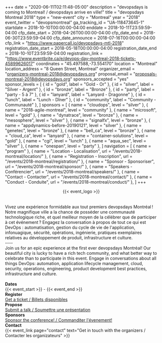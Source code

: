 +++
date = "2020-06-11T02:11:48-05:00"
description = "devopsdays is coming to Montreal! / devopsdays arrive en ville!"
title = "devopsdays Montreal 2018"
type = "new-event"
city = "Montreal"
year = "2018"
event_twitter = "devopsmontreal"
ga_tracking_id = "UA-118473645-1"
startdate = 2018-10-10T00:00:00-04:00
enddate = 2018-10-11T23:59:59-04:00
cfp_date_start = 2018-04-26T00:00:00-04:00
cfp_date_end = 2018-06-30T23:59:59-04:00
cfp_date_announce = 2018-07-16T00:00:00-04:00
cfp_link = "https://www.papercall.io/devopsdays-mtl-2018"
registration_date_start = 2018-05-18T00:00:00-04:00
registration_date_end = 2018-10-10T23:59:59-04:00
registration_link = "https://www.eventbrite.ca/e/devops-day-montreal-2018-tickets-45899626017"
coordinates = "45.497588,-73.554170"
location = "Montreal"
location_address = "8 Queen Street, Montreal"
organizer_email = "organizers-montreal-2018@devopsdays.org"
proposal_email = "proposals-montreal-2018@devopsdays.org"
sponsors_accepted = "yes"
sponsor_levels = [
    { id = "gold", label = "Gold - Or" },
    { id = "silver", label = "Silver - Argent" },
    { id = "bronze", label = "Bronze" },
    { id = "party", label = "party - 5 à 7" },
    { id = "lanyard", label = "Lanyard - Dragonne" },
    { id = "lunch", label = "Lunch - Dîner" },
    { id = "community", label = "Community - Communauté" },
]
sponsors = [
    { name = "cloudops", level = "silver" },
    { name = "2018-agile-montreal", level = "community" },
    { name = "microsoft", level = "gold" },
    { name = "dynatrace", level = "bronze" },
    { name = "mesosphere", level = "silver" },
    { name = "signalfx", level = "bronze" },
    { name = "appdynamics-before-20190121", level = "silver" },
    { name = "genetec", level = "bronze" },
    { name = "bell_ca", level = "bronze" },
    { name = "cloud_ca", level = "lanyard" },
    { name = "container-solutions", level = "gold" },
    { name = "cgi", level = "lunch" },
    { name = "aqua_sec", level = "silver" },
    { name = "onespan", level = "party" },
]
navigation = [
    { name = "program" },
    { name = "Location - Localisation", url = "/events/2018-montreal/location/" },
    { name = "Registration - Inscription", url = "/events/2018-montreal/registration/" },
    { name = "Sponsor - Sponsoriser", url = "/events/2018-montreal/sponsor/" },
    { name = "Speakers - Conférencier", url = "/events/2018-montreal/speakers/" },
    { name = "Contact - Contacter", url = "/events/2018-montreal/contact/" },
    { name = "Conduct - Conduite", url = "/events/2018-montreal/conduct/" },
]
+++
<div style="text-align:center;">
  {{< event_logo >}}
</div>

<div class = "row">
  <div class = "col-md-2">
  </div>
  <div class = "col-md-8">
<br><br>
Vivez une expérience formidable aux tout premiers devopsdays Montréal ! Notre magnifique ville a la chance de posséder une communauté technologique riche, et quel meilleur moyen de la célébrer que de participer à cet événement ? Engagez la conversation à propos de tout ce qui est DevOps : automatisation, gestion du cycle de vie de l'application, infonuagique, sécurité, opérations, ingénierie, pratiques exemplaires relatives au développement de produit, infrastructure et culture.
<br>
----
<br>
Join us for an epic experience at the first ever devopsdays Montréal! Our beautiful city is lucky to have a rich tech community, and what better way to celebrate than to participate in this event. Engage in conversations about all things DevOps: automation, application lifecycle management, cloud, security, operations, engineering, product development​ best practices, infrastructure and culture.
<br><br>
</div></div>

<div class = "row">
  <div class = "col-md-2">
    <strong>Dates</strong>
  </div>
  <div class = "col-md-8">
    {{< event_start >}} - {{< event_end >}}
  </div>
</div>

<!-- <div class = "row">
  <div class = "col-md-2">
    <strong>Location</strong>
  </div>
  <div class = "col-md-8">
    {{< event_location >}}
  </div>
</div> -->

<div class = "row">
  <div class = "col-md-2">
    <strong>Register</strong>
  </div>
  <div class = "col-md-8">
    <A href=https://www.eventbrite.ca/e/devops-day-montreal-2018-tickets-45899626017 target="_blank" >Get a ticket / Billets disponibles</A>
  </div>
</div>

<div class = "row">
  <div class = "col-md-2">
    <strong>Propose</strong>
  </div>
  <div class = "col-md-8">
    <A href=https://www.papercall.io/devopsdays-mtl-2018 target="_blank">Submit a talk / Soumettre une présentation</A>
  </div>
</div>

<!-- <div class = "row">
  <div class = "col-md-2">
    <strong>Program</strong>
  </div>
  <div class = "col-md-8">
    View the {{< event_link page="program" text="program." >}}
  </div>
</div> -->

<!-- <div class = "row">
  <div class = "col-md-2">
    <strong>Speakers</strong>
  </div>
  <div class = "col-md-8">
    Check out the {{< event_link page="speakers" text="speakers!" >}}
  </div>
</div> -->

<div class = "row">
  <div class = "col-md-2">
    <strong>Sponsors</strong>
  </div>
  <div class = "col-md-8">
    <A href=https://docs.google.com/document/d/1CgsrBbL7PM_S6OQqKwKlIBE8AOGlNObYnK0DWrx4pFo/ target="_blank">Sponsor the conference! / Commanditer l'évenement!</A>
  </div>
</div>

<div class = "row">
  <div class = "col-md-2">
    <strong>Contact</strong>
  </div>
  <div class = "col-md-8">
    {{< event_link page="contact" text="Get in touch with the organizers / Contacter les organizateurs" >}}
  </div>
</div>

<!-- Uncomment if you added your city twitter name -->
<!--
{{< event_twitter >}}
-->
